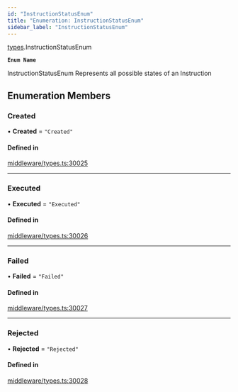 ```yaml
---
id: "InstructionStatusEnum"
title: "Enumeration: InstructionStatusEnum"
sidebar_label: "InstructionStatusEnum"
---
```


[types](../../../modules/Types/Types.md).InstructionStatusEnum

**`Enum Name`**

 InstructionStatusEnum
 Represents all possible states of an Instruction

## Enumeration Members

### Created

• **Created** = ``"Created"``

#### Defined in

[middleware/types.ts:30025](https://github.com/PolymeshAssociation/polymesh-sdk/blob/b6f9fb883/src/middleware/types.ts#L30025)

___

### Executed

• **Executed** = ``"Executed"``

#### Defined in

[middleware/types.ts:30026](https://github.com/PolymeshAssociation/polymesh-sdk/blob/b6f9fb883/src/middleware/types.ts#L30026)

___

### Failed

• **Failed** = ``"Failed"``

#### Defined in

[middleware/types.ts:30027](https://github.com/PolymeshAssociation/polymesh-sdk/blob/b6f9fb883/src/middleware/types.ts#L30027)

___

### Rejected

• **Rejected** = ``"Rejected"``

#### Defined in

[middleware/types.ts:30028](https://github.com/PolymeshAssociation/polymesh-sdk/blob/b6f9fb883/src/middleware/types.ts#L30028)
